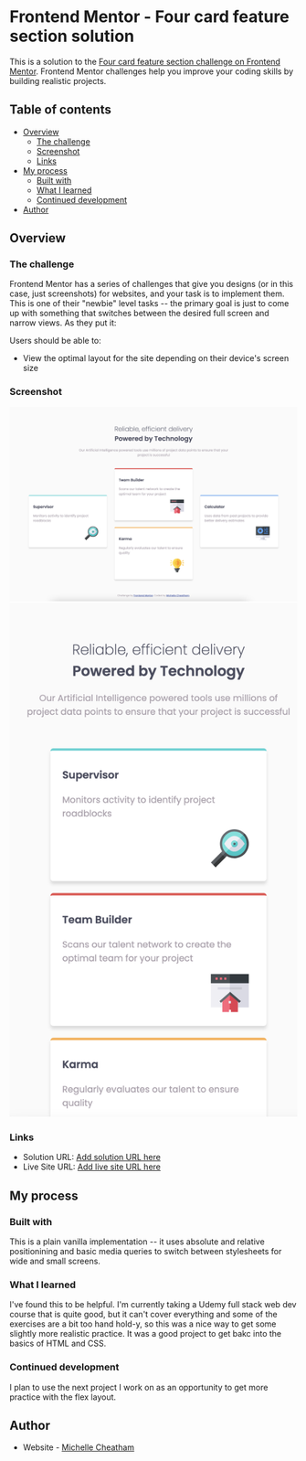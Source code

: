 # Frontend Mentor - Four card feature section solution

This is a solution to the [Four card feature section challenge on Frontend Mentor](https://www.frontendmentor.io/challenges/four-card-feature-section-weK1eFYK). Frontend Mentor challenges help you improve your coding skills by building realistic projects. 

## Table of contents

- [Overview](#overview)
  - [The challenge](#the-challenge)
  - [Screenshot](#screenshot)
  - [Links](#links)
- [My process](#my-process)
  - [Built with](#built-with)
  - [What I learned](#what-i-learned)
  - [Continued development](#continued-development)
- [Author](#author)


## Overview

### The challenge

Frontend Mentor has a series of challenges that give you designs (or in this case, just screenshots) for websites, and your task is to implement them. This is one of their "newbie" level tasks -- the primary goal is just to come up with something that switches between the desired full screen and narrow views. As they put it:

Users should be able to:

- View the optimal layout for the site depending on their device's screen size

### Screenshot

![Widescreen screenshot](./screenshots/wide.png)
![Narrow screenshot](./screenshots/narrow.png)

### Links

- Solution URL: [Add solution URL here](https://your-solution-url.com)
- Live Site URL: [Add live site URL here](https://your-live-site-url.com)

## My process

### Built with

This is a plain vanilla implementation -- it uses absolute and relative positionining and basic media queries to switch between stylesheets for wide and small screens.

### What I learned

I've found this to be helpful. I'm currently taking a Udemy full stack web dev course that is quite good, but it can't cover everything and some of the exercises are a bit too hand hold-y, so this was a nice way to get some slightly more realistic practice. It was a good project to get bakc into the basics of HTML and CSS.

### Continued development

I plan to use the next project I work on as an opportunity to get more practice with the flex layout.

## Author

- Website - [Michelle Cheatham](https://www.michellecheatham.com)

